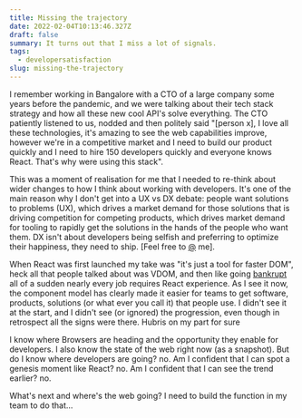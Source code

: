 ```yaml
---
title: Missing the trajectory
date: 2022-02-04T10:13:46.327Z
draft: false
summary: It turns out that I miss a lot of signals.
tags:
  - developersatisfaction
slug: missing-the-trajectory
---
```

I remember working in Bangalore with a CTO of a large company some years before the pandemic, and we were talking about their tech stack strategy and how all these new cool API's solve everything. The CTO patiently listened to us, nodded and then politely said "\[person x], I love all these technologies, it's amazing to see the web capabilities improve, however we're in a competitive market and I need to build our product quickly and I need to hire 150 developers quickly and everyone knows React. That's why were using this stack".

This was a moment of realisation for me that I needed to re-think about wider changes to how I think about working with developers. It's one of the main reason why I don't get into a UX vs DX debate: people want solutions to problems (UX), which drives a market demand for those solutions that is driving competition for competing products, which drives market demand for tooling to rapidly get the solutions in the hands of the people who want them. DX isn't about developers being selfish and preferring to optimize their happiness, they need to ship. [Feel free to [@](https://twitter.com/Paul_Kinlan) me].

When React was first launched my take was "it's just a tool for faster DOM", heck all that people talked about was VDOM, and then like going [bankrupt](https://www.goodreads.com/quotes/102579-how-did-you-go-bankrupt-two-ways-gradually-then-suddenly) all of a sudden nearly every job requires React experience. As I see it now, the component model has clearly made it easier for teams to get software, products, solutions (or what ever you call it) that people use. I didn't see it at the start, and I didn't see (or ignored) the progression, even though in retrospect all the signs were there. Hubris on my part for sure

I know where Browsers are heading and the opportunity they enable for developers. I also know the state of the web right now (as a snapshot). But do I know where developers are going? no. Am I confident that I can spot a genesis moment like React? no. Am I confident that I can see the trend earlier? no.

What's next and where's the web going? I need to build the function in my team to do that...